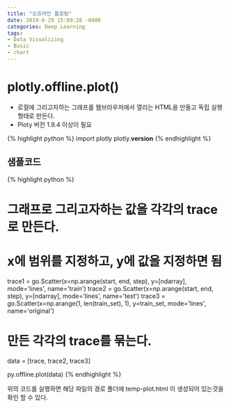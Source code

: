 ```yaml
---
title: "오프라인 플로팅"
date: 2019-8-29 15:09:28 -0400
categories: Deep Learning
tags:
- Data Visualizing
- Basic
- chart
---
```


# plotly.offline.plot()
* 로컬에 그리고자하는 그래프를 웹브라우저에서 열리는 HTML을 만들고 독립 실행 형태로 만든다.
* Ploty 버전 1.9.4 이상이 필요


{% highlight python %}
import plotly
plotly.__version__
{% endhighlight %}

## 샘플코드 
{% highlight python %}

# 그래프로 그리고자하는 값을 각각의 trace로 만든다.
# x에 범위를 지정하고, y에 값을 지정하면 됨

trace1 = go.Scatter(x=np.arange(start, end, step), y=[ndarray], mode='lines', name='train')
trace2 = go.Scatter(x=np.arange(start, end, step), y=[ndarray], mode='lines', name='test')
trace3 = go.Scatter(x=np.arange(1, len(train_set), 1), y=train_set, mode='lines', name='original')

# 만든 각각의 trace를 묶는다.
data = [trace, trace2, trace3]

py.offline.plot(data)
{% endhighlight %}

위의 코드를 실행하면 
해당 파일의 경로 폴더에 temp-plot.html 이 생성되어 있는것을 확인 할 수 있다.
